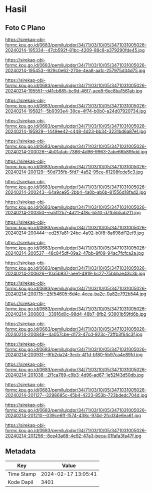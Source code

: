 # Hasil

## Foto C Plano

https://sirekap-obj-formc.kpu.go.id/0683/pemilu/pdpr/34/71/03/10/05/3471031005026-20240214-195334--47cb592f-81bc-4209-89c8-a379290fde45.jpg

https://sirekap-obj-formc.kpu.go.id/0683/pemilu/pdpr/34/71/03/10/05/3471031005026-20240214-195453--929c0e62-270e-4ea8-aa1c-257975d34d75.jpg

https://sirekap-obj-formc.kpu.go.id/0683/pemilu/pdpr/34/71/03/10/05/3471031005026-20240214-195551--d41cb885-bc9d-46f7-aee8-6ec8ba1561ab.jpg

https://sirekap-obj-formc.kpu.go.id/0683/pemilu/pdpr/34/71/03/10/05/3471031005026-20240214-195821--5b9393e4-39ce-4f74-b0b0-a24d07920734.jpg

https://sirekap-obj-formc.kpu.go.id/0683/pemilu/pdpr/34/71/03/10/05/3471031005026-20240214-195929--1449ee42-c448-4d23-bb34-3231bd6a87e1.jpg

https://sirekap-obj-formc.kpu.go.id/0683/pemilu/pdpr/34/71/03/10/05/3471031005026-20240214-200026--4b01afab-7386-4d96-9963-2abe66b895dd.jpg

https://sirekap-obj-formc.kpu.go.id/0683/pemilu/pdpr/34/71/03/10/05/3471031005026-20240214-200129--50d735fb-5fd7-4a52-95ce-61208fcde5c3.jpg

https://sirekap-obj-formc.kpu.go.id/0683/pemilu/pdpr/34/71/03/10/05/3471031005026-20240214-200243--64a9ce95-2bb4-4a0b-ab6b-81556d18fad2.jpg

https://sirekap-obj-formc.kpu.go.id/0683/pemilu/pdpr/34/71/03/10/05/3471031005026-20240214-200350--ea5ff2b7-4d21-4f8c-b510-d7fb5b5ab211.jpg

https://sirekap-obj-formc.kpu.go.id/0683/pemilu/pdpr/34/71/03/10/05/3471031005026-20240214-200444--ed257a81-24bc-4a92-b0f8-8a698df12ef9.jpg

https://sirekap-obj-formc.kpu.go.id/0683/pemilu/pdpr/34/71/03/10/05/3471031005026-20240214-200537--48c845df-09a2-47bb-9f09-94ac7fcfca2a.jpg

https://sirekap-obj-formc.kpu.go.id/0683/pemilu/pdpr/34/71/03/10/05/3471031005026-20240214-200626--10a5b937-aee1-4919-bc27-75bbbae43c3b.jpg

https://sirekap-obj-formc.kpu.go.id/0683/pemilu/pdpr/34/71/03/10/05/3471031005026-20240214-200715--25f54605-6d4c-4eea-ba2e-0a82e792b544.jpg

https://sirekap-obj-formc.kpu.go.id/0683/pemilu/pdpr/34/71/03/10/05/3471031005026-20240214-200803--33916d0c-98d4-48b7-8fb2-93901b59fd6b.jpg

https://sirekap-obj-formc.kpu.go.id/0683/pemilu/pdpr/34/71/03/10/05/3471031005026-20240214-200849--4a057cbe-d173-47cd-923c-73ffb3f64c3f.jpg

https://sirekap-obj-formc.kpu.go.id/0683/pemilu/pdpr/34/71/03/10/05/3471031005026-20240214-200931--9fb2da24-3ecb-4f1d-b180-5b97ca4e89fd.jpg

https://sirekap-obj-formc.kpu.go.id/0683/pemilu/pdpr/34/71/03/10/05/3471031005026-20240214-201038--2f1ca769-c9b3-4d96-ad67-1e52f43d50db.jpg

https://sirekap-obj-formc.kpu.go.id/0683/pemilu/pdpr/34/71/03/10/05/3471031005026-20240214-201127--3298685c-45b4-4223-853b-723bdedc704d.jpg

https://sirekap-obj-formc.kpu.go.id/0683/pemilu/pdpr/34/71/03/10/05/3471031005026-20240214-201210--039ce6ff-f574-438c-974d-2fcd34e6ea61.jpg

https://sirekap-obj-formc.kpu.go.id/0683/pemilu/pdpr/34/71/03/10/05/3471031005026-20240214-201256--8ce43a68-4e92-47a3-beca-01fafa3fa47f.jpg


## Metadata

| Key        | Value               |
| ---------- | ------------------- |
| Time Stamp | 2024-02-17 13:05:41 |
| Kode Dapil | 3401                |




